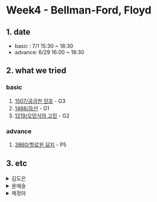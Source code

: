# Week4 - Bellman-Ford, Floyd

## 1. date
- basic : 7/1 15:30 ~ 18:30
- advance: 6/29 16:00 ~ 18:30

## 2. what we tried
### basic   
1. [1507/궁금한 민호](https://www.acmicpc.net/problem/1507) - G3
2. [1486/등산](https://www.acmicpc.net/problem/1486) - G1
3. [1219/오민식의 고민](https://www.acmicpc.net/problem/1219) - G2

### advance   
1. [3860/할로윈 묘지](https://www.acmicpc.net/problem/3860) - P5   

## 3. etc
<details>
<summary>김도은</summary>
<div markdown="1">
  1. [1486] 등산
    * 하산하는 경우를 생각해 주지 않아 틀렸다.

</div>
</details>
<details>
<summary>윤예슬</summary>
<div markdown="1">       


</div>
</details>

<details>
<summary>채정아</summary>
<div markdown="1">       

</div>
</details>

